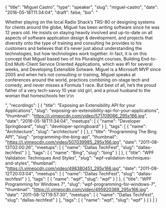 {
  "title": "Miguel Castro",
  "type": "speaker",
  "slug": "miguel-castro",
  "date": "2016-05-18T11:34:04",
  "draft": false,
  "bio": "<p>Whether playing on the local Radio Shack’s TRS-80 or designing systems for clients around the globe, Miguel has been writing software since he was 12 years old. He insists on staying heavily involved and up-to-date on all aspects of software application design & development, and projects that diversity onto the type of training and consulting he provides to his customers and believes that it’s never just about understanding the technologies, but how technologies work together. In fact, it is on this concept that Miguel based two of his Pluralsight courses, Building End-to-End Multi-Client Service Oriented Applications, which was #1 for several weeks, and Developing Extensible Sotware. Miguel is a Microsoft MVP since 2005 and when he’s not consulting or training, Miguel speaks at conferences around the world, practices combining on-stage tech and comedy, and never misses a Formula 1 race. But best of all, he’s the proud father of a very tech-savvy 10 year old girl, and a proud husband to the woman that homeschools her.\r\n</p>",
  "recordings": [
    {
      "title": "Exposing an Extensibility API for your Applications",
      "slug": "exposing-an-extensibility-api-for-your-applications",
      "thumbnail": "https://i.vimeocdn.com/video/571709066_295x166.jpg",
      "date": "2016-05-18T11:34:04",
      "meetups": [
        {
          "name": "Developer Springboard",
          "slug": "developer-springboard"
        }
      ],
      "tags": [
        {
          "name": "Architecture",
          "slug": "architecture"
        }
      ]
    },
    {
      "title": "Programming The Bing API",
      "slug": "programming-the-bing-api",
      "thumbnail": "https://i.vimeocdn.com/video/507039985_295x166.jpg",
      "date": "2011-08-13T02:00:26",
      "meetups": [
        {
          "name": "Dallas TechFest",
          "slug": "dallas-techfest"
        }
      ],
      "tags": [
        {
          "name": "Bing",
          "slug": "bing"
        }
      ]
    },
    {
      "title": "WPF Validation: Techniques And Styles",
      "slug": "wpf-validation-techniques-and-styles",
      "thumbnail": "https://i.vimeocdn.com/video/498380451_295x166.jpg",
      "date": "2011-08-12T20:03:04",
      "meetups": [
        {
          "name": "Dallas TechFest",
          "slug": "dallas-techfest"
        }
      ],
      "tags": [
        {
          "name": "wpf",
          "slug": "wpf"
        }
      ]
    },
    {
      "title": "WPF Programming for Windows 7",
      "slug": "wpf-programming-for-windows-7",
      "thumbnail": "https://i.vimeocdn.com/video/495920369_295x166.jpg",
      "date": "2011-08-12T19:57:30",
      "meetups": [
        {
          "name": "Dallas TechFest",
          "slug": "dallas-techfest"
        }
      ],
      "tags": [
        {
          "name": "wpf",
          "slug": "wpf"
        }
      ]
    }
  ]
}